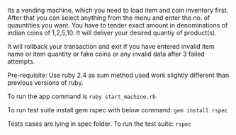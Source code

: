 Its a vending machine, which you need to load item and coin inventory first. After that you can select anything from the menu and enter the no. of quauntities you want. You have to tender exact amount in denominations of indian coins of 1,2,5,10. It will deliver your desired quantiy of product(s).

It will rollback your transaction and exit if you have entered invalid item name or item quantity or fake coins or any invalid data after 3 failed attempts.

Pre-requisite: Use ruby 2.4 as sum method used work slightly different than previous versions of ruby.

To run the app command is 
`ruby start_machine.rb`

To run test suite install gem rspec with below command:
`gem install rspec`

Tests cases are lying in spec folder. To run the test suite:
` rspec ` 
